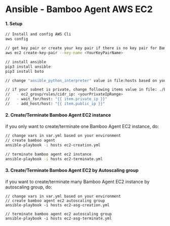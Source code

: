 # Ansible - Bamboo Agent AWS EC2

#### 1. Setup

```sh
// Install and config AWS Cli
aws config

// get key pair or create your key pair if there is no key pair for Bamboo
aws ec2 create-key-pair --key-name <YourKeyPairName>

// install ansible 
pip3 install ansible 
pip3 install boto 

// change "ansible_python_interpreter" value in file:hosts based on your local python environment 

// if your subnet is private, change following items value in file: ./bamboo-agent-create/tasks/main.yml
//   - ec2_group/rules/cidr_ip: <yourPrivateIpRange>
//   - wait_for/host: "{{ item.private_ip }}" 
//   - add_host/host: "{{ item.public_ip }}" 
```

#### 2. Create/Terminate  Bamboo Agent EC2  instance

if you only want to create/terminate one Bamboo Agent EC2 instance, do: 

```sh
// change vars in var.yml based on your environment 
// create bamboo agent  
ansible-playbook -i hosts ec2-creation.yml

// terminate bamboo agent ec2 instance 
ansible-playbook -i hosts ec2-terminate.yml
```

#### 3. Create/Terminate Bamboo Agent EC2 by Autoscaling group 

if you want to create/terminate many Bamboo Agent EC2 instance by autoscaling group, do:

```
// change vars in var.yml based on your environment
// create bamboo agent ec2 autoscaling group 
ansible-playbook -i hosts ec2-asg-creation.yml 

// terminate bamboo agent ec2 autoscaling group
ansible-playbook -i hosts ec2-asg-terminate.yml
```
